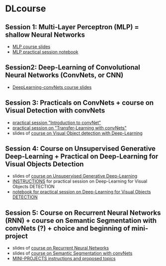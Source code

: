 # DLcourse

## Session 1: Multi-Layer Perceptron (MLP) = shallow Neural Networks
 * [MLP course slides](https://github.com/fabienMoutarde/DLcourse/blob/master/MLP-NeuralNetworks_course_2pp.pdf)
 * [MLP practical session notebook](https://github.com/fabienMoutarde/DLcourse/blob/master/tp1_Practical_Multi_Layer_Perceptron.ipynb)
 
## Session2: Deep-Learning of Convolutional Neural Networks (ConvNets, or CNN)
 * [DeepLearning-convNets course slides](https://github.com/fabienMoutarde/DLcourse/blob/master/deepLearning-convNets_course-FabienMOUTARDE_2pp.pdf)
 
## Session 3: Practicals on ConvNets + course on Visual Detection with convNets
 * [practical session "Introduction to convNet"](https://github.com/fabienMoutarde/DLcourse/blob/master/tp2_Practical_CNN_Introduction_LeNet_MNIST.ipynb)
 * [practical session on "Transfer-Learning with convNets"](https://github.com/fabienMoutarde/DLcourse/blob/master/tp2b_Practical_ConvNet_Transfer_Learning_Inception.ipynb)
 * slides of [course on Visual Object detection with Deep-Learning](https://github.com/fabienMoutarde/DLcourse/blob/master/deepLearning-for-VisualObjectsDetection_course-FabienMOUTARDE_2pp.pdf)
 
## Session 4:  Course on Unsupervised Generative Deep-Learning + Practical on Deep-Learning for Visual Objects Detection 
 * slides of [course on Unsupervised Generative Deep-Learning](https://github.com/fabienMoutarde/DLcourse/blob/master/deepLearning-DBN-DSA-GAN_course-FabienMOUTARDE_2pp.pdf)
 * [INSTRUCTIONS](https://github.com/fabienMoutarde/DLcourse/blob/master/tp3-instructions_practical_DeepLearning-visualObjectDetection_MS-HPC-IA.html) for practical session on Deep-Learning for Visual Objects DETECTION
 * [notebook for practical session on Deep-Learning for Visual Objects DETECTION](https://github.com/fabienMoutarde/DLcourse/blob/master/tp3-notebook_Practical_visualObjectDetection_YOLOv3.ipynb)

## Session 5: Course on Recurrent Neural Networks (RNN) + course on Semantic Segmentation with convNets (?) + choice and beginning of mini-project
  * slides of [course on Recurrent Neural Networks](https://github.com/fabienMoutarde/DLcourse/blob/master/deepLearning-RNN_course-FabienMOUTARDE_2pp.pdf)
  * slides of [course on Semantic Segmentation with convNets](https://github.com/fabienMoutarde/DLcourse/blob/master/deepLearning-for-SceneAnalysis-and-SemanticSegmentation_course-FabienMOUTARDE_2pp.pdf)
 * [MINI-PROJECTS instructions and proposed topics](https://github.com/fabienMoutarde/DLcourse/blob/master/mini-projets_HPC-IA.html)

 
